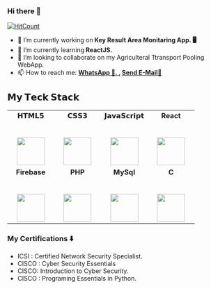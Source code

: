 ### Hi there 👋
[![HitCount](http://hits.dwyl.com/ssumit98/ssumit98.svg)](http://hits.dwyl.com/ssumit98/ssumit98)




- 🔭 I’m currently working on<b> Key Result Area Monitaring App. 🖥</b>
- 🌱 I’m currently learning<b> ReactJS.</b>
- 👯 I’m looking to collaborate on my Agriculteral Ttransport Pooling WebApp.
- 📫 How to reach me: <a href="https://wa.link/ivy8sl"><b>WhatsApp 💬. </a> , <a href="mailto:sumit.sabbinwar@gmail.com">Send E-Mail📨</b></a></p>

## 𝗠𝘆 𝗧𝗲𝗰𝗸 𝗦𝘁𝗮𝗰𝗸

<table>
  <tbody>
    <tr valign="top">
      <td width="25%" align="center">
        <span>𝗛𝗧𝗠𝗟𝟱</span><br><br><br>
        <img height="64px" src="https://cdn.svgporn.com/logos/html-5.svg">
      </td>
      <td width="25%" align="center">
        <span>𝗖𝗦𝗦𝟯</span><br><br><br>
        <img height="64px" src="https://cdn.svgporn.com/logos/css-3.svg">
      </td>
      <td width="25%" align="center">
        <span>𝗝𝗮𝘃𝗮𝗦𝗰𝗿𝗶𝗽𝘁</span><br><br><br>
        <img height="64px" src="https://cdn.svgporn.com/logos/javascript.svg">
      </td>
      <td width="25%" align="center">
        <span><strong>React</strong>
        </span><br><br><br>
        <img height="64px" src="https://cdn4.iconfinder.com/data/icons/logos-3/600/React.js_logo-512.png">
      </td>
    </tr>
     <tr valign="top">
      <td width="25%" align="center">
        <span><strong>Firebase</strong></span><br><br><br>
        <img height="64px" src="https://www.vectorlogo.zone/logos/firebase/firebase-ar21.svg">
      </td>
      <td width="25%" align="center">
        <span><strong>PHP</strong></span><br><br><br>
        <img height="64px" src="https://www.vectorlogo.zone/logos/php/php-ar21.svg">
      </td>
      <td width="25%" align="center">
        <span><strong>MySql</strong></span><br><br><br>
        <img height="64px" src="https://www.vectorlogo.zone/logos/mysql/mysql-ar21.svg">
      </td>
      <td width="25%" align="center">
        <span><strong>C</strong></span><br><br><br>
        <img height="64px" src="https://upload.wikimedia.org/wikipedia/commons/thumb/3/35/The_C_Programming_Language_logo.svg/564px-The_C_Programming_Language_logo.svg.png">
      </td>
    </tr>
  </tbody>
</table>




### My Certifications ⬇️

- ICSI : Certified Network Security Specialist.
- CISCO : Cyber Security Essentials
- CISCO: Introduction to Cyber Security.
- CISCO : Programing Essentials in Python.



